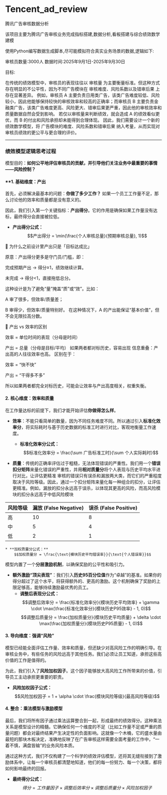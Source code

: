 # Tencent_ad_review
腾讯广告审核数据分析

该项目主要为腾讯广告审核业务完成指标搭建,数据分析,看板搭建与综合绩效数学建模

使用Python编写数据生成脚本,尽可能模拟符合真实业务场景的数据,逻辑如下:

审核员数量:3000人
数据时间:2025年9月1日-2025年9月30日


目标:

在传统的绩效模型中，审核员的表现往往以 审核量 为主要衡量标准。但这种方式存在明显的不公平性，因为不同广告模块在 审核难度、风险系数以及错审后果 上存在显著差异。
例如，审核员 A 主要负责日用类广告，该类广告难度较低、风险较小，因此他能够保持较快的审核效率和较高的正确率；而审核员 B 主要负责金融类广告，该类广告难度更高、风险更大、错审后果更严重，因此他的审核效率和质量数据自然会受到影响。
若仅以审核量来判断绩效，就会造成 A 的绩效看似更优，而 B 的付出和风险承担却未能得到合理体现。
因此，我们需要设计一个新的绩效数学模型，将 广告模块的难度、风险系数和错审后果 纳入考量，从而实现对审核员绩效的更公平与更合理的评价。






---

### **绩效模型逻辑思考过程**

模型目的：**如何公平地评估审核员的贡献，并引导他们关注业务中最重要的事情——风险控制？** 
#### **1. 基础维度：产出

首先，必须解决最基本的问题：**你做了多少工作？** 如果一个员工工作量不足，那么讨论他的效率和质量都是没有意义的。

因此，我们引入第一个关键指标：**产出得分**。它的作用是确保如果工作量没有达标，最终得分会直接被拉低。

* **产出得分公式：**
    $$产出得分 = \min(\frac{个人审核总量}{预期审核总量}, 1)$$


🔹 为什么之前设计里产出只是「目标达成比」

原意：产出得分更多是守门员/门槛，即：

完成预期产出 → 得分≥1，绩效继续计算。

未完成 → 得分<1，直接拖低总分。

这种设计是为了避免“量”掩盖“质”或“效”。比如：

A 审了很多，但效率/质量差；

B 审得少，但效率/质量特别好。
在这种情况下，A 的产出能保证“基本价值”，但不会无限拉高分数。


🔹 产出 vs 效率的区别

效率 = 单位时间的表现（分母是时间）

产出 = 总量（分母是目标/平均）
如果两者都对标历史，容易出现 信息重叠：产出高的人往往效率也高。
区别在于：

效率 = “快不快”

产出 = “干得多不多”

所以如果两者都完全对标历史，可能会让效率与产出高度相关，权重失衡。



#### **2. 核心维度：效率和质量**

在工作量达标的前提下，我们才能开始评估**你做得怎么样**。


* **效率**：不能只看简单的数量，因为不同任务难度不同。所以通过引入**标准化效率分**，将实际耗时与基于历史数据的标准工时进行对比，客观地衡量工作速度。
    * **标准化效率分公式：**
        $$标准化效率分 = \frac{\sum 广告标准工时}{\sum 个人实际耗时}$$
      
* **质量**：传统的正确率评估过于粗糙，无法体现错误的严重性。我们用一个**错误扣分矩阵**来量化错误的严重性，并用**相对质量分**将个人表现与历史平均水平进行对比，让评估更精准 审核的错误只有误杀和漏放两大类，而它们的严重程度取决于风险等级。因此，通过一个扣分矩阵来量化每一种组合的扣分，让评估更精准。例如，漏放的扣分永远高于误杀，以体现其更高的风险，而高风险模块的扣分永远高于中低风险模块

| 风险等级 | 漏放 (False Negative) | 误杀 (False Positive) |
|----------|---------------------|---------------------|
| 高       | 10                  | 8                   |
| 中       | 5                   | 4                   |
| 低       | 2                   | 1                   |

    * **加权质量分公式：**
        $$加权质量分 = \frac{\text{模块历史平均错误率}}{\text{个人错误率}}$$



模型内置了一个**分层激励机制**，以确保奖励的公平性和吸引力。

* **额外激励“顶尖表现”**：我们引入**历史95百分位值**作为“卓越”的基准。如果你的得分超过了这个水平，将获得额外的、更高的激励。这个机制确保了奖励的上限足够高，能够持续激励最优秀的员工。
    * **调整后表现分公式：**
        $$调整后效率分 = \frac{标准化效率分}{模块历史平均效率} + \gamma \cdot \max(\frac{标准化效率分}{模块历史P95效率} - 1, 0)$$ $$调整后质量分 = \frac{加权质量分}{模块历史平均质量} + \delta \cdot \max(\frac{加权质量分}{模块历史P95质量} - 1, 0)$$

#### **3. 导向维度：强调“风险”**

模型已经能全面评估工作量、效率和质量，但还缺少对高风险工作的明确引导。在审核业务中，有些任务的风险远高于其他任务。我们必须让员工知道，承担这些高价值的工作是值得的。

为此，我们引入了**风险加权因子**。这个因子能够放大高风险工作所带来的价值，引导员工主动承担更重要的职责。

* **风险加权因子公式：**
    $$风险加权因子 = 1 + \alpha \cdot \frac{模块风险等级}{最高风险等级}$$

#### **4. 整合：乘法模型与激励模型**

最后，我们将所有因子通过乘法运算整合到一起，形成最终的绩效得分。这种乘法关系是模型设计的精髓。它确保任何一个维度的不足（比如工作量不足或严重的质量问题）都会对最终结果产生决定性的负面影响。这就像一个木桶，它的盛水量由最短的那块木板决定，准确地反映了在广告审核这样需要全面考量的工作中，“一着不慎，满盘皆输”的业务风险本质。



通过这种方式，我们不仅构建了一个科学的绩效评估模型，还将其无缝衔接到了激励体系中，让每一个审核员都清楚地知道，他们的每一份努力、每一个决策，都将如何影响最终的回报。

* **最终得分公式：**
    $$得分 = 工作量因子 \times 调整后效率分 \times 调整后质量分 \times 风险加权因子$$

